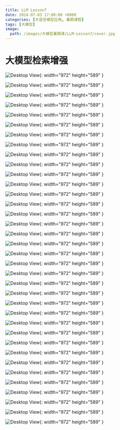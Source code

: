 ```yaml
---
title: LLM Lesson7
date: 2024-07-03 17:00:00 +0800
categories: [大语言模型应用, 暑期课程]
tags: [大模型]
image:
  path: /images/大模型暑期课/LLM-Lesson7/cover.jpg
---
```


# 大模型检索增强

![Desktop View](/images/大模型暑期课/LLM-Lesson7/1.jpg){: width="972" height="589" }

![Desktop View](/images/大模型暑期课/LLM-Lesson7/2.jpg){: width="972" height="589" }

![Desktop View](/images/大模型暑期课/LLM-Lesson7/3.jpg){: width="972" height="589" }

![Desktop View](/images/大模型暑期课/LLM-Lesson7/4.jpg){: width="972" height="589" }

![Desktop View](/images/大模型暑期课/LLM-Lesson7/5.jpg){: width="972" height="589" }

![Desktop View](/images/大模型暑期课/LLM-Lesson7/6.jpg){: width="972" height="589" }

![Desktop View](/images/大模型暑期课/LLM-Lesson7/7.jpg){: width="972" height="589" }

![Desktop View](/images/大模型暑期课/LLM-Lesson7/8.jpg){: width="972" height="589" }

![Desktop View](/images/大模型暑期课/LLM-Lesson7/9.jpg){: width="972" height="589" }

![Desktop View](/images/大模型暑期课/LLM-Lesson7/10.jpg){: width="972" height="589" }

![Desktop View](/images/大模型暑期课/LLM-Lesson7/11.jpg){: width="972" height="589" }

![Desktop View](/images/大模型暑期课/LLM-Lesson7/12.jpg){: width="972" height="589" }

![Desktop View](/images/大模型暑期课/LLM-Lesson7/13.jpg){: width="972" height="589" }

![Desktop View](/images/大模型暑期课/LLM-Lesson7/14.jpg){: width="972" height="589" }

![Desktop View](/images/大模型暑期课/LLM-Lesson7/15.jpg){: width="972" height="589" }

![Desktop View](/images/大模型暑期课/LLM-Lesson7/16.jpg){: width="972" height="589" }

![Desktop View](/images/大模型暑期课/LLM-Lesson7/17.jpg){: width="972" height="589" }

![Desktop View](/images/大模型暑期课/LLM-Lesson7/18.jpg){: width="972" height="589" }

![Desktop View](/images/大模型暑期课/LLM-Lesson7/19.jpg){: width="972" height="589" }

![Desktop View](/images/大模型暑期课/LLM-Lesson7/20.jpg){: width="972" height="589" }

![Desktop View](/images/大模型暑期课/LLM-Lesson7/21.jpg){: width="972" height="589" }

![Desktop View](/images/大模型暑期课/LLM-Lesson7/22.jpg){: width="972" height="589" }

![Desktop View](/images/大模型暑期课/LLM-Lesson7/23.jpg){: width="972" height="589" }

![Desktop View](/images/大模型暑期课/LLM-Lesson7/24.jpg){: width="972" height="589" }

![Desktop View](/images/大模型暑期课/LLM-Lesson7/25.jpg){: width="972" height="589" }

![Desktop View](/images/大模型暑期课/LLM-Lesson7/26.jpg){: width="972" height="589" }

![Desktop View](/images/大模型暑期课/LLM-Lesson7/27.jpg){: width="972" height="589" }

![Desktop View](/images/大模型暑期课/LLM-Lesson7/28.jpg){: width="972" height="589" }

![Desktop View](/images/大模型暑期课/LLM-Lesson7/29.jpg){: width="972" height="589" }

![Desktop View](/images/大模型暑期课/LLM-Lesson7/30.jpg){: width="972" height="589" }

![Desktop View](/images/大模型暑期课/LLM-Lesson7/31.jpg){: width="972" height="589" }

![Desktop View](/images/大模型暑期课/LLM-Lesson7/32.jpg){: width="972" height="589" }

![Desktop View](/images/大模型暑期课/LLM-Lesson7/33.jpg){: width="972" height="589" }

![Desktop View](/images/大模型暑期课/LLM-Lesson7/34.jpg){: width="972" height="589" }

![Desktop View](/images/大模型暑期课/LLM-Lesson7/35.jpg){: width="972" height="589" }

![Desktop View](/images/大模型暑期课/LLM-Lesson7/36.jpg){: width="972" height="589" }